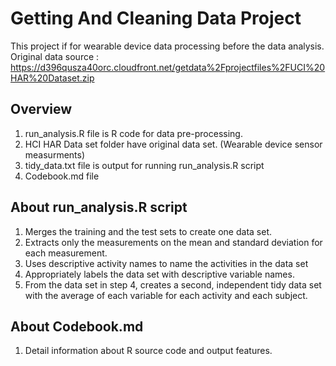 # Getting And Cleaning Data Project
This project if for wearable device data processing before the data analysis. 
Original data source : https://d396qusza40orc.cloudfront.net/getdata%2Fprojectfiles%2FUCI%20HAR%20Dataset.zip

## Overview
1. run_analysis.R file is R code for data pre-processing. 
2. HCI HAR Data set folder have original data set. (Wearable device sensor measurments) 
3. tidy_data.txt file is output for running run_analysis.R script
4. Codebook.md file 

## About run_analysis.R script
1. Merges the training and the test sets to create one data set.
2. Extracts only the measurements on the mean and standard deviation for each measurement.
3. Uses descriptive activity names to name the activities in the data set
4. Appropriately labels the data set with descriptive variable names.
5. From the data set in step 4, creates a second, independent tidy data set with the average of each variable for each activity and each subject.

## About Codebook.md
1. Detail information about R source code and output features.

